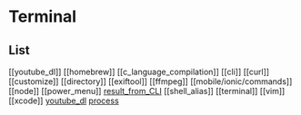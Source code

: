 # Terminal

## List


[[youtube_dl]]
[[homebrew]]
[[c_language_compilation]]
[[cli]]
[[curl]]
[[customize]]
[[directory]]
[[exiftool]]
[[ffmpeg]]
[[mobile/ionic/commands]]
[[node]]
[[power_menu]]
[result_from_CLI](result_from_CLI.md)
[[shell_alias]]
[[terminal]]
[[vim]]
[[xcode]]
[youtube_dl](youtube_dl.md)
[process](process.md)